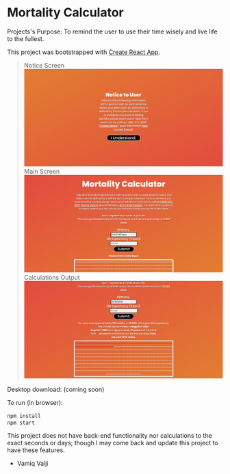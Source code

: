 # Mortality Calculator

Projects's Purpose: To remind the user to use their time wisely and live life to the fullest.

This project was bootstrapped with [Create React App](https://github.com/facebook/create-react-app).

> Notice Screen
> ![](readme_images/notice_screen.PNG)
> Main Screen
> ![](readme_images/main_screen.PNG)
> Calculations Output
> ![](readme_images/main_in_use.PNG)

Desktop download: (coming soon)

To run (in browser):

```
npm install
npm start
```

This project does not have back-end functionality nor calculations to the exact seconds or days; though I may come back and update this project to have these features.

- Vamiq Valji

